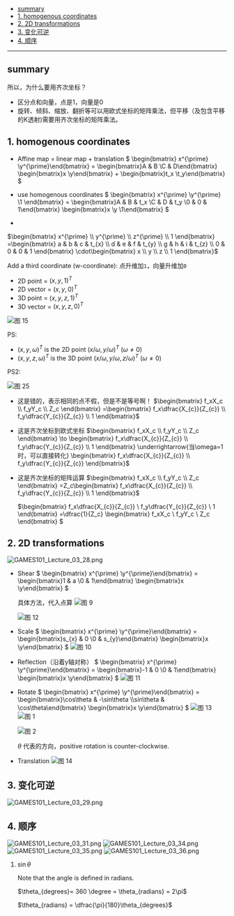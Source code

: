 - [summary](#summary)
- [1. homogenous coordinates](#1-homogenous-coordinates)
- [2. 2D transformations](#2-2d-transformations)
- [3. 变化可逆](#3-变化可逆)
- [4. 顺序](#4-顺序)


---


## summary

所以，为什么要用齐次坐标？
- 区分点和向量，点是1，向量是0
- 旋转、倾斜、缩放、翻折等可以用欧式坐标的矩阵乘法，但平移（及包含平移的K透射)需要用齐次坐标的矩阵乘法。

## 1. homogenous coordinates
- Affine map = linear map + translation 
$
\begin{bmatrix} x^{\prime}  \\y^{\prime}\end{bmatrix} = 
\begin{bmatrix}A & B \\C & D\end{bmatrix}
\begin{bmatrix}x \\y\end{bmatrix} +
\begin{bmatrix}t_x \\t_y\end{bmatrix}
$

- use homogenous coordinates
$
\begin{bmatrix} x^{\prime}  \\y^{\prime} \\1 \end{bmatrix} = 
\begin{bmatrix}A & B & t_x \\C & D & t_y \\0 & 0 & 1\end{bmatrix}
\begin{bmatrix}x \\y \\1\end{bmatrix}
$

- 
$\begin{bmatrix}
x^{\prime} \\
y^{\prime} \\
z^{\prime} \\
1
\end{bmatrix}
=\begin{bmatrix}
a & b & c & t_{x} \\
d & e & f & t_{y} \\
g & h & i & t_{z} \\
0 & 0 & 0 & 1
\end{bmatrix} 
\cdot\begin{bmatrix}
x \\
y \\
z \\
1
\end{bmatrix}$


Add a third coordinate (w-coordinate): 点升维加`1`，向量升维加`0`
- 2D point = $(x, y, 1)^T$
- 2D vector = $(x, y, 0)^T$
- 3D point = $(x, y, z, 1)^T$
- 3D vector = $(x, y, z, 0)^T$

![图 15](../../images/b59bfb201c73fd7b1acfa9592199bbca35a912fce7e6d29a500a04b674e95671.png)  


PS:
- $(x, y, \omega)^T$ is the 2D point $(x/\omega, y/\omega)^T$ $(\omega\neq0)$
- $(x, y, z, \omega)^T$ is the 3D point $(x/\omega, y/\omega, z/\omega)^T$ $(\omega\neq0)$


PS2:

![图 25](../../images/a947373697efa740f892bd6a23f4947f3c475ae4a3c87920dcde58a4192517dc.png)  

- 这是错的，表示相同的点不假，但是不是等号啊！
    $\begin{bmatrix} f_xX_c \\ f_yY_c \\ Z_c \end{bmatrix} 
=\begin{bmatrix} f_x\dfrac{X_{c}}{Z_{c}} \\ f_y\dfrac{Y_{c}}{Z_{c}} \\ 1 \end{bmatrix}$
- 这是齐次坐标到欧式坐标
    $\begin{bmatrix} f_xX_c \\ f_yY_c \\ Z_c \end{bmatrix} 
\to \begin{bmatrix} f_x\dfrac{X_{c}}{Z_{c}} \\ f_y\dfrac{Y_{c}}{Z_{c}} \\ 1 \end{bmatrix} \underrightarrow{当\omega=1时，可以直接转化} \begin{bmatrix} f_x\dfrac{X_{c}}{Z_{c}} \\ f_y\dfrac{Y_{c}}{Z_{c}} \end{bmatrix}$
- 这是齐次坐标的矩阵运算
    $\begin{bmatrix} f_xX_c \\ f_yY_c \\ Z_c \end{bmatrix} 
=Z_c\begin{bmatrix} f_x\dfrac{X_{c}}{Z_{c}} \\ f_y\dfrac{Y_{c}}{Z_{c}} \\ 1 \end{bmatrix}$

    $\begin{bmatrix} f_x\dfrac{X_{c}}{Z_{c}} \\ f_y\dfrac{Y_{c}}{Z_{c}} \\ 1 \end{bmatrix}
=\dfrac{1}{Z_c} \begin{bmatrix} f_xX_c \\ f_yY_c \\ Z_c \end{bmatrix} $

## 2. 2D transformations


![GAMES101_Lecture_03_28.png](../../images/GAMES101_Lecture_03_28.png)

- Shear
    $
    \begin{bmatrix} x^{\prime}  \\y^{\prime}\end{bmatrix} = 
    \begin{bmatrix}1 & a \\0 & 1\end{bmatrix}
    \begin{bmatrix}x \\y\end{bmatrix}
    $
    
    具体方法，代入点算
    ![图 9](../../images/d0a4f735771d6b5f7d68eab1e3cefc954363c1e2e4ed38d119a5bf11205cd204.png)  

    ![图 12](../../images/05bf99a20aad65445b1629796565da18a41cc0e4a805671a216352b0fa98dbb1.png)  

- Scale
    $
    \begin{bmatrix} x^{\prime}  \\y^{\prime}\end{bmatrix} = 
    \begin{bmatrix}s_{x} & 0 \\0 & s_{y}\end{bmatrix}
    \begin{bmatrix}x \\y\end{bmatrix}
    $
    ![图 10](../../images/13788ed6ef01eca25cb9c83db9c9b529095564496bfb35a71f0c8d347187f960.png)  


- Reflection（沿着y轴对称）
    $
    \begin{bmatrix} x^{\prime}  \\y^{\prime}\end{bmatrix} = 
    \begin{bmatrix}-1 & 0 \\0 & 1\end{bmatrix}
    \begin{bmatrix}x \\y\end{bmatrix}
    $
    ![图 11](../../images/b998939b80d59b7038f3135f810952191ec4bafe30ecb220c337ddb17943df58.png)  

- Rotate
    $
    \begin{bmatrix} x^{\prime}  \\y^{\prime}\end{bmatrix} = 
    \begin{bmatrix}\cos\theta & -\sin\theta \\\sin\theta & \cos\theta\end{bmatrix}
    \begin{bmatrix}x \\y\end{bmatrix}
    $
    ![图 13](../../images/1ec5610768a669b92985e6925cff8fc9abc3159b500f550ea6c3839a3b235246.png)  
    ![图 1](../../images/3dbda2dd7b29de7ec375c60c771701ef65a4124199c66ccaed20a86c7942c537.png)  

    ![图 2](../../images/d4574c8c28acc276d45c437b69ea51453490f6caf7618e7ae885b17a0ff244b6.png)  

    $\theta$ 代表的方向，positive rotation is counter-clockwise. 

- Translation
    ![图 14](../../images/effbc55ad1addae1c00e5bcbf3202c6546633bc26ffac758ffa0aeb9df3d1729.png)  

## 3. 变化可逆

![GAMES101_Lecture_03_29.png](../../images/GAMES101_Lecture_03_29.png)
## 4. 顺序
![GAMES101_Lecture_03_31.png](../../images/GAMES101_Lecture_03_31.png)
![GAMES101_Lecture_03_34.png](../../images/GAMES101_Lecture_03_34.png)
![GAMES101_Lecture_03_35.png](../../images/GAMES101_Lecture_03_35.png)
![GAMES101_Lecture_03_36.png](../../images/GAMES101_Lecture_03_36.png)



1. $\sin \theta$ 

    Note that the angle  is defined in radians. 

    $\theta_{degrees}= 360 \degree = \theta_{radians} = 2\pi$

    $\theta_{radians} = \dfrac{\pi}{180}\theta_{degrees}$

